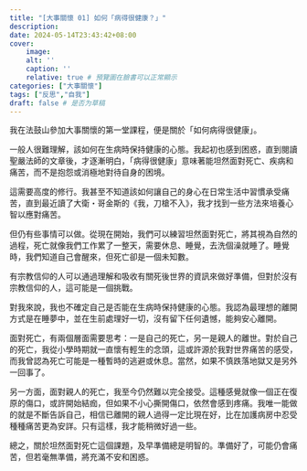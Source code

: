 ```yaml
---
title: "[大事關懷 01] 如何「病得很健康？」"
description: 
date: 2024-05-14T23:43:42+08:00
cover:
    image:
    alt: ''
    caption: ''
    relative: true # 預覽圖在臉書可以正常顯示
categories: ["大事關懷"]
tags: ["反思","自我"]
draft: false # 是否为草稿
---
```



我在法鼓山參加大事關懷的第一堂課程，便是關於「如何病得很健康」。

一般人很難理解，該如何在生病時保持健康的心態。我起初也感到困惑，直到閱讀聖嚴法師的文章後，才逐漸明白，「病得很健康」意味著能坦然面對死亡、疾病和痛苦，而不是抱怨或消極地對待自身的困境。

這需要高度的修行。我甚至不知道該如何讓自己的身心在日常生活中習慣承受痛苦，直到最近讀了大衛・哥金斯的《我，刀槍不入》，我才找到一些方法來培養心智以應對痛苦。

但仍有些事情可以做。從現在開始，我們可以練習坦然面對死亡，將其視為自然的過程，死亡就像我們工作累了一整天，需要休息、睡覺，去洗個澡就睡了。睡覺時，我們知道自己會醒來，但死亡卻是一個未知數。

有宗教信仰的人可以通過理解和吸收有關死後世界的資訊來做好準備，但對於沒有宗教信仰的人，這可能是一個挑戰。

對我來說，我也不確定自己是否能在生病時保持健康的心態。我認為最理想的離開方式是在睡夢中，並在生前處理好一切，沒有留下任何遺憾，能夠安心離開。

面對死亡，有兩個層面需要思考：一是自己的死亡，另一是親人的離世。對於自己的死亡，我從小學時期就一直懷有輕生的念頭，這或許源於我對世界痛苦的感受，而我曾認為死亡可能是一種暫時的逃避或休息。當然，如果不慎跌落地獄又是另外一回事了。

另一方面，面對親人的死亡，我至今仍然難以完全接受。這種感覺就像一個正在復原的傷口，或許開始結痂，但如果不小心撕開傷口，依然會感到疼痛。我唯一能做的就是不斷告訴自己，相信已離開的親人過得一定比現在好，比在加護病房中忍受種種痛苦更為安詳。只有這樣，我才能稍微好過一些。

總之，關於坦然面對死亡這個課題，及早準備總是明智的。準備好了，可能仍會痛苦，但若毫無準備，將充滿不安和困惑。


